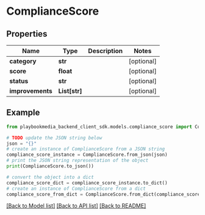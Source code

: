 # ComplianceScore


## Properties

Name | Type | Description | Notes
------------ | ------------- | ------------- | -------------
**category** | **str** |  | [optional] 
**score** | **float** |  | [optional] 
**status** | **str** |  | [optional] 
**improvements** | **List[str]** |  | [optional] 

## Example

```python
from playbookmedia_backend_client_sdk.models.compliance_score import ComplianceScore

# TODO update the JSON string below
json = "{}"
# create an instance of ComplianceScore from a JSON string
compliance_score_instance = ComplianceScore.from_json(json)
# print the JSON string representation of the object
print(ComplianceScore.to_json())

# convert the object into a dict
compliance_score_dict = compliance_score_instance.to_dict()
# create an instance of ComplianceScore from a dict
compliance_score_from_dict = ComplianceScore.from_dict(compliance_score_dict)
```
[[Back to Model list]](../README.md#documentation-for-models) [[Back to API list]](../README.md#documentation-for-api-endpoints) [[Back to README]](../README.md)


